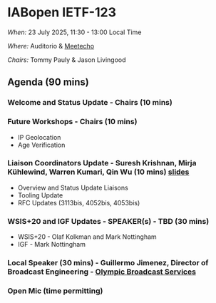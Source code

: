 # IABopen IETF-123

*When:* 23 July 2025, 11:30 - 13:00 Local Time

*Where:* Auditorio & [Meetecho](https://meetings.conf.meetecho.com/ietf123/?group=iabopen&short=&item=1)

*Chairs:* Tommy Pauly & Jason Livingood

## Agenda (90 mins)

### Welcome and Status Update - Chairs (10 mins)

### Future Workshops - Chairs (10 mins)
- IP Geolocation
- Age Verification
  
### Liaison Coordinators Update - Suresh Krishnan, Mirja Kühlewind, Warren Kumari, Qin Wu (10 mins) [slides](https://docs.google.com/presentation/d/1E0XnlFXGTZjWR_qKkdpDHsARZJVk1UGi7hHPQS_1mAA/edit?usp=sharing)
- Overview and Status Update Liaisons 
- Tooling Update
- RFC Updates (3113bis, 4052bis, 4053bis)


### WSIS+20 and IGF Updates - SPEAKER(s) - TBD (30 mins)
- WSIS+20 - Olaf Kolkman and Mark Nottingham
- IGF - Mark Nottingham

### Local Speaker (30 mins) - Guillermo Jimenez, Director of Broadcast Engineering - [Olympic Broadcast Services ]([url](https://www.obs.tv/home))

### Open Mic (time permitting)
